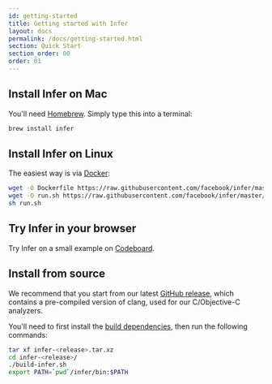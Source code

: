 ```yaml
---
id: getting-started
title: Getting started with Infer
layout: docs
permalink: /docs/getting-started.html
section: Quick Start
section_order: 00
order: 01
---
```


## Install Infer on Mac

You'll need [Homebrew](http://brew.sh/). Simply type this into a terminal:

```sh
brew install infer
```

## Install Infer on Linux

The easiest way is via [Docker](https://docs.docker.com/engine/installation/):

```sh
wget -O Dockerfile https://raw.githubusercontent.com/facebook/infer/master/docker/Dockerfile
wget -O run.sh https://raw.githubusercontent.com/facebook/infer/master/docker/run.sh
sh run.sh
```

## Try Infer in your browser

Try Infer on a small example on [Codeboard](https://codeboard.io/projects/11587?view=2.1-21.0-22.0).

## Install from source

We recommend that you start from our latest [GitHub release](https://github.com/facebook/infer/releases/latest), which contains a pre-compiled version of clang, used for our C/Objective-C analyzers.

You'll need to first install the [build dependencies](https://github.com/facebook/infer/blob/master/INSTALL.md#pre-compiled-versions), then run the following commands:

```sh
tar xf infer-<release>.tar.xz
cd infer-<release>/
./build-infer.sh
export PATH=`pwd`/infer/bin:$PATH
```

